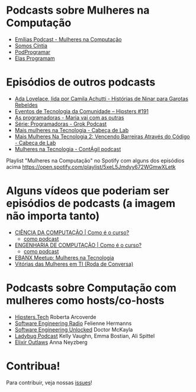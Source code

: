 # Podcasts sobre Mulheres na Computação

- [Emílias Podcast - Mulheres na Computação](https://anchor.fm/emilias-podcast)
- [Somos Cíntia](https://anchor.fm/grupo-cintia)
- [PodProgramar](https://mundopodcast.com.br/podprogramar/)
- [Elas Programam](https://anchor.fm/silviacoelho)

# Episódios de outros podcasts

- [Ada Lovelace, lida por Camila Achutti - Histórias de Ninar para Garotas Rebeldes](https://www.b9.com.br/shows/garotasrebeldes/historias-de-ninar-para-garotas-rebeldes-ada-lovelace-lida-por-camila-achutti/)
- [Eventos de Tecnologia da Comunidade – Hipsters #191](https://hipsters.tech/eventos-de-tecnologia-da-comunidade-hipsters-191/)
- [As programadoras - Maria vai com as outras](https://piaui.folha.uol.com.br/maria-vai-com-as-outras-5-as-programadoras/)
- [Série: Programadoras - Grok Podcast](https://www.grokpodcast.com.br/series/programadoras/)
- [Mais mulheres na Tecnologia - Cabeça de Lab](https://www.cabecadelab.com.br/episodios/02-mais-mulheres-na-tecnologia.html)
- [Mais Mulheres Na Tecnologia 2: Vencendo Barreiras Através do Código - Cabeça de Lab](https://www.cabecadelab.com.br/episodios/42-mais-mulheres-na-tecnologia-2-vencendo-barreiras-atraves-do-codigo.html)
- [Mulheres na Tecnologia - ContÁgil podcast](http://tun.in/tjsdIr)

Playlist "Mulheres na Computação" no Spotify com alguns dos episódios acima https://open.spotify.com/playlist/5xeL5Jmdyy672WGmwXLetk


# Alguns vídeos que poderiam ser episódios de podcasts (a imagem não importa tanto)

- [CIÊNCIA DA COMPUTAÇÃO | Como é o curso?](https://youtu.be/DauPgf0I6IE) 
  - [como podcast](https://listenbox.app/i/FBtDi-417Y-)
- [ENGENHARIA DE COMPUTAÇÃO | Como é o curso?](https://youtu.be/-gcGFxZz1y8) 
  - [como podcast](https://listenbox.app/i/xJ8lPhCO6JY)
- [EBANX Meetup: Mulheres na Tecnologia](https://www.youtube.com/watch?v=-_cdN8Mnwho&feature=youtu.be&t=2721)
- [Vitórias das Mulheres em TI (Roda de Conversa)](https://youtu.be/LsPpk44r3Bw)

# Podcasts sobre Computação com mulheres como hosts/co-hosts

- [Hipsters.Tech](https://hipsters.tech/) Roberta Arcoverde
- [Software Engineering Radio](https://www.se-radio.net/) Felienne Hermanns
- [Software Engineering Unlocked](https://www.software-engineering-unlocked.com/) Doctor McKayla
- [Ladybug Podcast](https://ladybug.dev/) Kelly Vaughn, Emma Bostian, Ali Spittel
- [Elixir Outlaws](https://elixiroutlaws.com/) Anna Neyzberg

# Contribua!

Para contribuir, veja nossas [issues](https://github.com/Emilias-Armacao-em-Bits/podcasts-mulheres-computacao/issues)!


